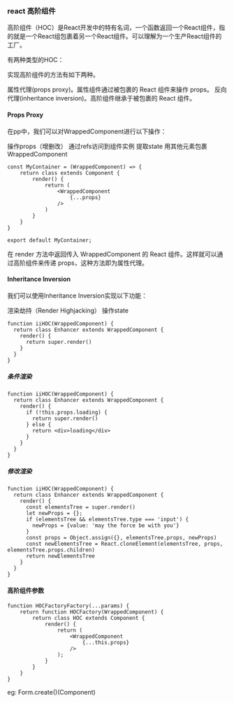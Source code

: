 ### react 高阶组件

高阶组件（HOC）是React开发中的特有名词，一个函数返回一个React组件，指的就是一个React组包裹着另一个React组件。可以理解为一个生产React组件的工厂。

有两种类型的HOC：

实现高阶组件的方法有如下两种。

属性代理(props proxy)。属性组件通过被包裹的 React 组件来操作 props。
反向代理(inheritance inversion)。高阶组件继承于被包裹的 React 组件。


#### Props Proxy

在pp中，我们可以对WrappedComponent进行以下操作：

操作props（增删改）
通过refs访问到组件实例
提取state
用其他元素包裹WrappedComponent

```
const MyContainer = (WrappedComponent) => {
    return class extends Component {
        render() {
            return (
                <WrappedComponent
                    {...props}
                />
            )
        }
    }
}

export default MyContainer;
```
在 render 方法中返回传入 WrappedComponent 的 React 组件。这样就可以通过高阶组件来传递 props，这种方法即为属性代理。


#### Inheritance Inversion

我们可以使用Inheritance Inversion实现以下功能：

渲染劫持（Render Highjacking）
操作state

```
function iiHOC(WrappedComponent) {
  return class Enhancer extends WrappedComponent {
    render() {
      return super.render()
    }
  }
}
```

##### 条件渲染

```
function iiHOC(WrappedComponent) {
  return class Enhancer extends WrappedComponent {
    render() {
      if (!this.props.loading) {
        return super.render()
      } else {
        return <div>loading</div>    
      }
    }
  }
}
```

##### 修改渲染

```
function iiHOC(WrappedComponent) {
  return class Enhancer extends WrappedComponent {
    render() {
      const elementsTree = super.render()
      let newProps = {};
      if (elementsTree && elementsTree.type === 'input') {
        newProps = {value: 'may the force be with you'}
      }
      const props = Object.assign({}, elementsTree.props, newProps)
      const newElementsTree = React.cloneElement(elementsTree, props, elementsTree.props.children)
      return newElementsTree
    }
  }
}
```



#### 高阶组件参数

```
function HOCFactoryFactory(...params) {
    return function HOCFactory(WrappedComponent) {
        return class HOC extends Component {
            render() {
                return (
                    <WrappedComponent 
                        {...this.props}
                    />
                );
            }
        }
    }
}
```
eg: Form.create()(Component)